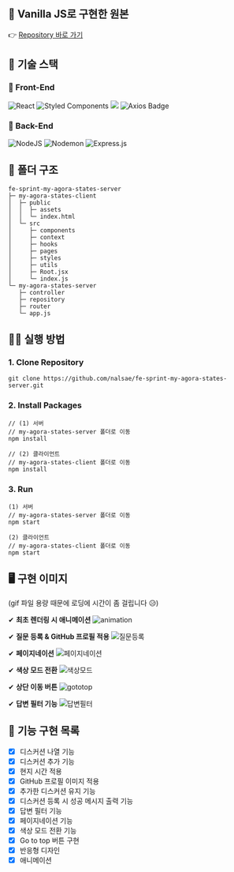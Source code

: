## 📌 Vanilla JS로 구현한 원본

👉 [Repository 바로 가기](https://github.com/nalsae/my-agora-states-js)

## 🔧 기술 스택

### 🔨 Front-End

![React](https://img.shields.io/badge/react-%2320232a.svg?style=for-the-badge&logo=react&logoColor=%2361DAFB) ![Styled Components](https://img.shields.io/badge/styled--components-DB7093?style=for-the-badge&logo=styled-components&logoColor=white) <img src="https://img.shields.io/badge/Framer Motion-bc4a97?style=for-the-badge&logo=Framer&logoColor=white"> ![Axios Badge](https://img.shields.io/badge/Axios-5A29E4?logo=axios&logoColor=fff&style=for-the-badge)

### 🔨 Back-End

![NodeJS](https://img.shields.io/badge/node.js-6DA55F?style=for-the-badge&logo=node.js&logoColor=white) ![Nodemon](https://img.shields.io/badge/NODEMON-%23323330.svg?style=for-the-badge&logo=nodemon&logoColor=%BBDEAD) ![Express.js](https://img.shields.io/badge/express.js-%23404d59.svg?style=for-the-badge&logo=express&logoColor=%2361DAFB)

## 📑 폴더 구조
```
fe-sprint-my-agora-states-server
├─ my-agora-states-client
│  ├─ public
│  │  ├─ assets
│  │  └─ index.html
│  └─ src
│     ├─ components
│     ├─ context
│     ├─ hooks
│     ├─ pages
│     ├─ styles
│     ├─ utils
│     ├─ Root.jsx
│     └─ index.js
└─ my-agora-states-server
   ├─ controller
   ├─ repository
   ├─ router
   └─ app.js
```

## 🏃‍♀️ 실행 방법
### 1. Clone Repository
```
git clone https://github.com/nalsae/fe-sprint-my-agora-states-server.git
```

### 2. Install Packages
```
// (1) 서버
// my-agora-states-server 폴더로 이동
npm install

// (2) 클라이언트
// my-agora-states-client 폴더로 이동
npm install
```

### 3. Run
```
(1) 서버
// my-agora-states-server 폴더로 이동
npm start

(2) 클라이언트
// my-agora-states-client 폴더로 이동
npm start
```

## 🖥 구현 이미지

(gif 파일 용량 때문에 로딩에 시간이 좀 걸립니다 😥)

✔ **최초 렌더링 시 애니메이션**
![animation](https://github.com/codestates-seb/fe-sprint-my-agora-states-server/assets/101828759/8cb1de11-0638-4680-8caf-8cbe4ba2dbe8)

✔ **질문 등록 & GitHub 프로필 적용**
![질문등록](https://github.com/codestates-seb/fe-sprint-my-agora-states-server/assets/101828759/7d2c9699-a6d5-43d3-bda4-363f626582ab)

✔ **페이지네이션**
![페이지네이션](https://github.com/codestates-seb/fe-sprint-my-agora-states-server/assets/101828759/9d6ca76b-7e8a-46a0-a381-6b331b733e53)

✔ **색상 모드 전환**
![색상모드](https://github.com/codestates-seb/fe-sprint-my-agora-states-server/assets/101828759/6c6c82c0-037f-4d9b-85da-e64ff094e822)

✔ **상단 이동 버튼**
![gototop](https://github.com/codestates-seb/fe-sprint-my-agora-states-server/assets/101828759/0a1d90e0-c4f5-426b-9561-15d7534a6a7b)

✔ **답변 필터 기능**
![답변필터](https://github.com/codestates-seb/fe-sprint-my-agora-states-server/assets/101828759/8917b2af-a7cd-413c-a9f1-bdedb38f9aef)


## 📌 기능 구현 목록

- [x] 디스커션 나열 기능
- [x] 디스커션 추가 기능
 - [x] 현지 시간 적용
 - [x] GitHub 프로필 이미지 적용
 - [x] 추가한 디스커션 유지 기능
- [x] 디스커션 등록 시 성공 메시지 출력 기능
- [x] 답변 필터 기능
- [x] 페이지네이션 기능
- [x] 색상 모드 전환 기능
- [x] Go to top 버튼 구현
- [x] 반응형 디자인
- [x] 애니메이션
